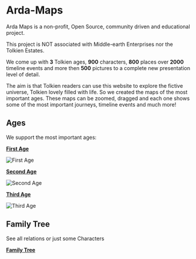 # Arda-Maps

Arda Maps is a non-profit, Open Source, community driven and educational project.

This project is NOT associated with Middle-earth Enterprises nor the Tolkien Estates.

We come up with **3** Tolkien ages, **900** characters, **800** places over **2000** timeline events and more then **500** pictures to a complete new presentation level of detail.

The aim is that Tolkien readers can use this website to explore the fictive universe, Tolkien lovely filled with life. So we created the maps of the most important ages. These maps can be zoomed, dragged and each one shows some of the most important journeys, timeline events and much more!

Ages
---
We support the most important ages:

[**First Age**](http://arda-maps.org/ages/first/) 

![First Age](http://arda-maps.org/pics/welcome/firstage.png)

[**Second Age**](http://arda-maps.org/ages/second/)

![Second Age](http://arda-maps.org/pics/welcome/secondage.png)

[**Third Age**](http://arda-maps.org/ages/third/)

![Third Age](http://arda-maps.org/pics/welcome/thirdage.png)

Family Tree
---
See all relations or just some Characters

[**Family Tree**](http://arda-maps.org/familytree/)
